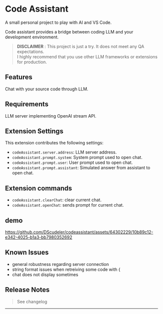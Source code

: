 # Code Assistant
A small personal project to play with AI and VS Code.

Code assistant provides a bridge between coding LLM and your development environment.

> **DISCLAIMER** : This project is just a try. It does not meet any QA expectations.    
> I highly recommend that you use other LLM frameworks or extensions for production.

## Features
Chat with your source code through LLM.

## Requirements
LLM server implementing OpenAI stream API.

## Extension Settings
This extension contributes the following settings:

* `codeAssistant.server.address`: LLM server address.
* `codeAssistant.prompt.system`: System prompt used to open chat.
* `codeAssistant.prompt.user`: User prompt used to open chat.
* `codeAssistant.prompt.assistant`: Simulated answer from assistant to open chat.

## Extension commands
* `codeAssistant.clearChat`: clear current chat.
* `codeAssistant.openChat`: sends prompt for current chat.

## demo
https://github.com/DScudeler/codeassistant/assets/64302229/10b89c12-e342-4025-b1a3-bb7980352692


## Known Issues
- general robustness regarding server connection
- string format issues when retreiving some code with \{
- chat does not display sometimes

## Release Notes
> See changelog

---

